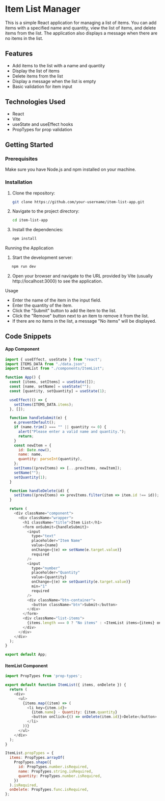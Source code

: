 # Item List Manager

This is a simple React application for managing a list of items. You can add items with a specified name and quantity, view the list of items, and delete items from the list. The application also displays a message when there are no items in the list.

## Features

- Add items to the list with a name and quantity
- Display the list of items
- Delete items from the list
- Display a message when the list is empty
- Basic validation for item input

## Technologies Used

- React
- Vite
- useState and useEffect hooks
- PropTypes for prop validation

## Getting Started

### Prerequisites

Make sure you have Node.js and npm installed on your machine.

### Installation

1. Clone the repository:
   ```bash
   git clone https://github.com/your-username/item-list-app.git
   ```
2. Navigate to the project directory:
   ```bash
   cd item-list-app
   ```
3. Install the dependencies:
   ```bash
   npm install
   ```

Running the Application

1.  Start the development server:

```bash
   npm run dev
```

2. Open your browser and navigate to the URL provided by Vite (usually http://localhost:3000) to see the application.

Usage

- Enter the name of the item in the input field.
- Enter the quantity of the item.
- Click the "Submit" button to add the item to the list.
- Click the "Remove" button next to an item to remove it from the list.
- If there are no items in the list, a message "No items" will be displayed.

## Code Snippets

#### App Component

``` javascript
import { useEffect, useState } from "react";
import ITEMS_DATA from "./data.json";
import ItemList from "./components/ItemList";

function App() {
  const [items, setItems] = useState([]);
  const [name, setName] = useState("");
  const [quantity, setQuantity] = useState(1);

  useEffect(() => {
    setItems(ITEMS_DATA.items);
  }, []);

  function handleSubmit(e) {
    e.preventDefault();
    if (name.trim() === "" || quantity <= 0) {
      alert("Please enter a valid name and quantity.");
      return;
    }
    const newItem = {
      id: Date.now(),
      name: name,
      quantity: parseInt(quantity),
    };
    setItems((prevItems) => [...prevItems, newItem]);
    setName("");
    setQuantity(1);
  }

  function handleDelete(id) {
    setItems((prevItems) => prevItems.filter(item => item.id !== id));
  }

  return (
    <div className="component">
      <div className="wrapper">
        <h1 className="title">Item List</h1>
        <form onSubmit={handleSubmit}>
          <input
            type="text"
            placeholder="Item Name"
            value={name}
            onChange={(e) => setName(e.target.value)}
            required
          />
          <input
            type="number"
            placeholder="Quantity"
            value={quantity}
            onChange={(e) => setQuantity(e.target.value)}
            min="1"
            required
          />
          <div className="btn-container">
            <button className="btn">Submit</button>
          </div>
        </form>
        <div className="list-items">
          {items.length === 0 ? "No items" : <ItemList items={items} onDelete={handleDelete} />}
        </div>
      </div>
    </div>
  );
}

export default App;
```
#### ItemList Component
``` javascript
import PropTypes from 'prop-types';

export default function ItemList({ items, onDelete }) {
  return (
    <div>
      <ul>
        {items.map((item) => (
          <li key={item.id}>
            {item.name} - Quantity: {item.quantity}
            <button onClick={() => onDelete(item.id)}>Delete</button>
          </li>
        ))}
      </ul>
    </div>
  );
}

ItemList.propTypes = {
  items: PropTypes.arrayOf(
    PropTypes.shape({
      id: PropTypes.number.isRequired,
      name: PropTypes.string.isRequired,
      quantity: PropTypes.number.isRequired,
    })
  ).isRequired,
  onDelete: PropTypes.func.isRequired,
};

```


